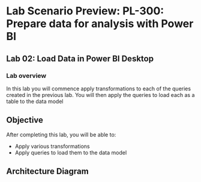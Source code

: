 # Lab Scenario Preview: PL-300: Prepare data for analysis with Power BI

## Lab 02: Load Data in Power BI Desktop

### Lab overview

In this lab you will commence apply transformations to each of the queries created in the previous lab. You will then apply the queries to load each as a table to the data model 

## Objective
  
After completing this lab, you will be able to:

- Apply various transformations
- Apply queries to load them to the data model

## Architecture Diagram
